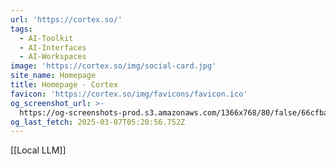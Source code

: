 ```yaml
---
url: 'https://cortex.so/'
tags:
  - AI-Toolkit
  - AI-Interfaces
  - AI-Workspaces
image: 'https://cortex.so/img/social-card.jpg'
site_name: Homepage
title: Homepage - Cortex
favicon: 'https://cortex.so/img/favicons/favicon.ico'
og_screenshot_url: >-
  https://og-screenshots-prod.s3.amazonaws.com/1366x768/80/false/66cfbaa49afdb46a6bc5731680239a18f278651ed03ad3107ce475d8bffc1b40.jpeg
og_last_fetch: 2025-03-07T05:20:56.752Z
---
```

[[Local LLM]] 
